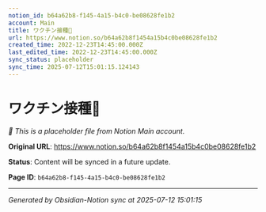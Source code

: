 ```yaml
---
notion_id: b64a62b8-f145-4a15-b4c0-be08628fe1b2
account: Main
title: ワクチン接種💉
url: https://www.notion.so/b64a62b8f1454a15b4c0be08628fe1b2
created_time: 2022-12-23T14:45:00.000Z
last_edited_time: 2022-12-23T14:45:00.000Z
sync_status: placeholder
sync_time: 2025-07-12T15:01:15.124143
---
```


# ワクチン接種💉

*🔄 This is a placeholder file from Notion Main account.*

**Original URL**: https://www.notion.so/b64a62b8f1454a15b4c0be08628fe1b2

**Status**: Content will be synced in a future update.

**Page ID**: `b64a62b8-f145-4a15-b4c0-be08628fe1b2`

---

*Generated by Obsidian-Notion sync at 2025-07-12 15:01:15*
